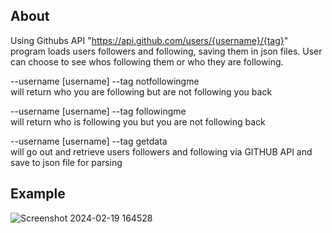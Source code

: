## About

Using Githubs API "https://api.github.com/users/{username}/{tag}" program loads users followers
and following, saving them in json files. User can choose to see whos following them or who they are following. 

--username [username] --tag notfollowingme  
will return who you are following but are not following you back 

--username [username] --tag followingme  
will return who is following you but you are not following back  

--username [username] --tag getdata  
will go out and retrieve users followers and following via GITHUB API and save to json file for parsing

## Example

![Screenshot 2024-02-19 164528](https://github.com/Beau28713/GitHub_Who_Is_Following_you/assets/65408911/6b213a05-84ca-486a-b549-1d6fef110180)
